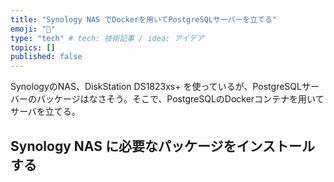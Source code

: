 ```yaml
---
title: "Synology NAS でDockerを用いてPostgreSQLサーバーを立てる"
emoji: "🎉"
type: "tech" # tech: 技術記事 / idea: アイデア
topics: []
published: false
---
```


SynologyのNAS、DiskStation DS1823xs+ を使っているが、PostgreSQLサーバーのパッケージはなさそう。そこで、PostgreSQLのDockerコンテナを用いてサーバを立てる。

## Synology NAS に必要なパッケージをインストールする

